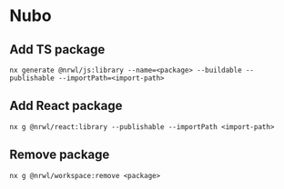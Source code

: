# Nubo

## Add TS package

```
nx generate @nrwl/js:library --name=<package> --buildable --publishable --importPath=<import-path>
```

## Add React package

```
nx g @nrwl/react:library --publishable --importPath <import-path>
```

## Remove package

```
nx g @nrwl/workspace:remove <package>
```
